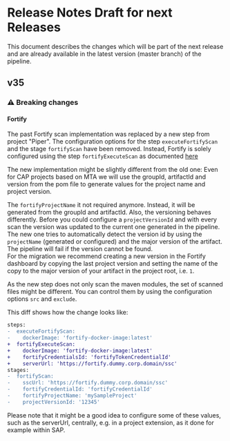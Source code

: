 # Release Notes Draft for next Releases

This document describes the changes which will be part of the next release and are already available in the latest version (master branch) of the pipeline.

## v35

### :warning: Breaking changes

#### Fortify

The past Fortify scan implementation was replaced by a new step from project "Piper".
The configuration options for the step `executeFortifyScan` and the stage `fortifyScan` have been removed.
Instead, Fortify is solely configured using the step `fortifyExecuteScan` as documented [here](https://sap.github.io/jenkins-library/steps/fortifyExecuteScan/) 

The new implementation might be slightly different from the old one:
Even for CAP projects based on MTA we will use the groupId, artifactId and version from the pom file to generate values for the project name and project version. 

The `fortifyProjectName` it not required anymore.
Instead, it will be generated from the groupId and artifactId.
Also, the versioning behaves differently.
Before you could configure a `projectVersionId` and with every scan the version was updated to the current one generated in the pipeline.
The new one tries to automatically detect the version id by using the `projectName` (generated or configured) and the major version of the artifact.
The pipeline will fail if the version cannot be found.   
For the migration we recommend creating a new version in the Fortify dashboard by copying the last project version and setting the name of the copy to the major version of your artifact in the project root, i.e. `1`.

As the new step does not only scan the maven modules, the set of scanned files might be different. 
You can control them by using the configuration options `src` and `exclude`.

This diff shows how the change looks like:

```diff
steps:
-  executeFortifyScan:
-    dockerImage: 'fortify-docker-image:latest'
+  fortifyExecuteScan:
+    dockerImage: 'fortify-docker-image:latest'
+    fortifyCredentialsId: 'fortifyTokenCredentialId'
+    serverUrl: 'https://fortify.dummy.corp.domain/ssc'
stages:
-  fortifyScan:	
-    sscUrl: 'https://fortify.dummy.corp.domain/ssc'	
-    fortifyCredentialId: 'fortifyCredentialId'	
-    fortifyProjectName: 'mySampleProject'	
-    projectVersionId: '12345'
```

Please note that it might be a good idea to configure some of these values, such as the serverUrl, centrally, e.g. in a project extension, as it done for example within SAP.
